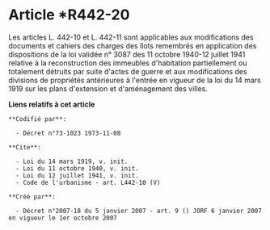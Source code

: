 # Article *R442-20

Les articles L. 442-10 et L. 442-11 sont applicables aux modifications des documents et cahiers des charges des îlots
remembrés en application des dispositions de la loi validée n° 3087 des 11 octobre 1940-12 juillet 1941 relative à la
reconstruction des immeubles d'habitation partiellement ou totalement détruits par suite d'actes de guerre et aux
modifications des divisions de propriétés antérieures à l'entrée en vigueur de la loi du 14 mars 1919 sur les plans
d'extension et d'aménagement des villes.

**Liens relatifs à cet article**

	**Codifié par**:

	  - Décret n°73-1023 1973-11-08

	**Cite**:

	  - Loi du 14 mars 1919, v. init.
	  - Loi du 11 octobre 1940, v. init.
	  - Loi du 12 juillet 1941, v. init.
	  - Code de l'urbanisme - art. L442-10 (V)

	**Créé par**:

	  - Décret n°2007-18 du 5 janvier 2007 - art. 9 () JORF 6 janvier 2007 en vigueur le 1er octobre 2007
